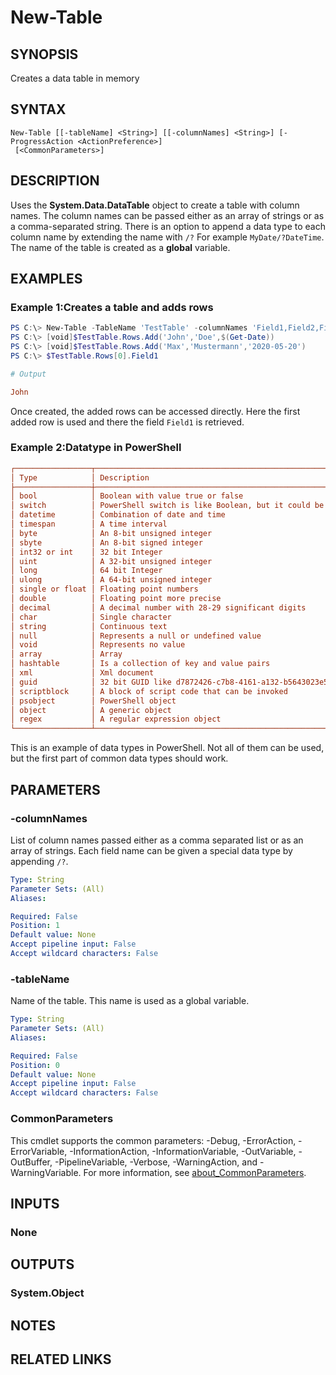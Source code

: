 ﻿---
external help file: EulandaConnect-help.xml
Module Name: EulandaConnect
online version: https://github.com/Eulanda/EulandaConnect/blob/master/docs/New-Table.md
schema: 2.0.0
lastMod: 2024-03-19T06:27:25
---

# New-Table

## SYNOPSIS
Creates a data table in memory

## SYNTAX

```
New-Table [[-tableName] <String>] [[-columnNames] <String>] [-ProgressAction <ActionPreference>]
 [<CommonParameters>]
```

## DESCRIPTION
Uses the **System.Data.DataTable** object to create a table with column names. The column names can be passed either as an array of strings or as a comma-separated string. There is an option to append a data type to each column name by extending the name with `/?` For example `MyDate/?DateTime`. The name of the table is created as a **global** variable.

## EXAMPLES

### Example 1:Creates a table and adds rows
```powershell
PS C:\> New-Table -TableName 'TestTable' -columnNames 'Field1,Field2,Field3/?DateTime'
PS C:\> [void]$TestTable.Rows.Add('John','Doe',$(Get-Date))
PS C:\> [void]$TestTable.Rows.Add('Max','Mustermann','2020-05-20')
PS C:\> $TestTable.Rows[0].Field1
```

```ini
# Output

John
```

Once created, the added rows can be accessed directly. Here the first added row is used and there the field `Field1` is retrieved.

### Example 2:Datatype in PowerShell
```ini
┌─────────────────┬───────────────────────────────────────────────────────────────────┐
│ Type            │ Description                                                       │
├─────────────────┼───────────────────────────────────────────────────────────────────┤
│ bool            │ Boolean with value true or false                                  │
│ switch          │ PowerShell switch is like Boolean, but it could be present or not │
│ datetime        │ Combination of date and time                                      │
│ timespan        │ A time interval                                                   │
│ byte            │ An 8-bit unsigned integer                                         │
│ sbyte           │ An 8-bit signed integer                                           │
│ int32 or int    │ 32 bit Integer                                                    │
│ uint            │ A 32-bit unsigned integer                                         │
│ long            │ 64 bit Integer                                                    │
│ ulong           │ A 64-bit unsigned integer                                         │
│ single or float │ Floating point numbers                                            │
│ double          │ Floating point more precise                                       │
│ decimal         │ A decimal number with 28-29 significant digits                    │
│ char            │ Single character                                                  │
│ string          │ Continuous text                                                   │
│ null            │ Represents a null or undefined value                              │
│ void            │ Represents no value                                               │
│ array           │ Array                                                             │
│ hashtable       │ Is a collection of key and value pairs                            │
│ xml             │ Xml document                                                      │
│ guid            │ 32 bit GUID like d7872426-c7b8-4161-a132-b5643023e593             │
│ scriptblock     │ A block of script code that can be invoked                        │
│ psobject        │ PowerShell object                                                 │
│ object          │ A generic object                                                  │
│ regex           │ A regular expression object                                       │
└─────────────────┴───────────────────────────────────────────────────────────────────┘
```

This is an example of data types in PowerShell. Not all of them can be used, but the first part of common data types should work.

## PARAMETERS

### -columnNames
List of column names passed either as a comma separated list or as an array of strings. Each field name can be given a special data type by appending `/?`.

```yaml
Type: String
Parameter Sets: (All)
Aliases:

Required: False
Position: 1
Default value: None
Accept pipeline input: False
Accept wildcard characters: False
```

### -tableName
Name of the table. This name is used as a global variable.

```yaml
Type: String
Parameter Sets: (All)
Aliases:

Required: False
Position: 0
Default value: None
Accept pipeline input: False
Accept wildcard characters: False
```


### CommonParameters
This cmdlet supports the common parameters: -Debug, -ErrorAction, -ErrorVariable, -InformationAction, -InformationVariable, -OutVariable, -OutBuffer, -PipelineVariable, -Verbose, -WarningAction, and -WarningVariable. For more information, see [about_CommonParameters](http://go.microsoft.com/fwlink/?LinkID=113216).

## INPUTS

### None

## OUTPUTS

### System.Object
## NOTES

## RELATED LINKS


